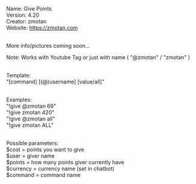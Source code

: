  Name: 		Give Points<br />
 Version: 	4.20<br />
 Creator: 	zmotan<br />
 Website:	https://zmotan.com<br /><br />

More info/pictures coming soon... <br />

 Note: Works with Youtube Tag or just with name ( "@zmotan" / "zmotan" )<br /><br />

Template: 	<br />
"[command] [(@)username] [value/all]"<br /><br />

Examples: 	<br />
"!give @zmotan 69"<br />
"!give zmotan 420"<br />
"!give @zmotan all"<br />
"!give zmotan ALL"<br /><br />

Possible parameters:<br />
$cost = points you want to give<br />
$user = giver name<br />
$points = how many points giver currently have<br />
$currency = currency name (set in chatbot)<br />
$command = command name<br />
